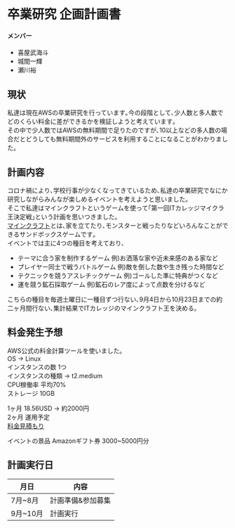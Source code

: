 # 卒業研究 企画計画書

#### メンバー
- 喜屋武海斗
- 城間一輝
- 瀬川裕

## 現状
私達は現在AWSの卒業研究を行っています｡今の段階として､少人数と多人数でどのくらい料金に差ができるかを検証しようと考えています｡  
その中で少人数ではAWSの無料期間で足りたのですが､10以上などの多人数の場合だとどうしても無料期間外のサービスを利用することになることがわかりました｡

## 計画内容
コロナ禍により､学校行事が少なくなってきているため､私達の卒業研究でなにか研究しながらみんなが楽しめるイベントを考えようと思いました｡  
そこで私達はマインクラフトというゲームを使って｢第一回ITカレッジマイクラ王決定戦｣という計画を思いつきました｡  
[マインクラフト](https://ja.wikipedia.org/wiki/Minecraft)とは､家を立てたり､モンスターと戦ったりなどいろんなことができるサンドボックスゲームです｡  
イベントでは主に4つの種目を考えており､
- テーマに合う家を制作するゲーム 例)お洒落な家や近未来感のある家など
- プレイヤー同士で戦うバトルゲーム 例)敵を倒した数や生き残った時間など
- テクニックを競うアスレチックゲーム 例)ゴールした準に特典がつくなど
- 運を競う鉱石採取ゲーム 例)鉱石のレア度によって点数を分けるなど

こちらの種目を毎週土曜日に一種目ずつ行ない､9月4日から10月23日までの約二ヶ月間行ない､集計結果でITカレッジのマインクラフト王を決める｡

## 料金発生予想
AWS公式の料金計算ツールを使いました｡  
OS -> Linux  
インスタンスの数 1つ  
インスタンスの種類 -> t2.medium  
CPU稼働率 平均70%  
ストレージ 10GB  

1ヶ月 18.56USD -> 約2000円  
2ヶ月 運用予定  
[料金見積もり](https://calculator.aws/#/estimate?id=2937dc15cf4765d5ccae9acbcb12744ee4773020)

イベントの景品 Amazonギフト券 3000~5000円分

## 計画実行日
| 月日 | 内容 |
| --- | --- |
| 7月~8月 | 計画準備&参加募集 |
| 9月~10月 | 計画実行 |
